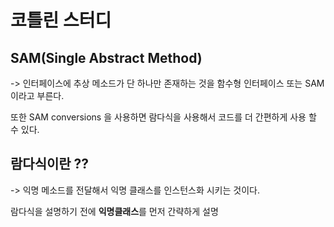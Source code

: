 # 코틀린 스터디

## SAM(Single Abstract Method)

-> 인터페이스에 추상 메소드가 단 하나만 존재하는 것을 함수형 인터페이스 또는 SAM 이라고 부른다.

또한 SAM conversions 을 사용하면 람다식을 사용해서 코드를 더 간편하게 사용 할 수 있다.

## 람다식이란 ??

-> 익명 메소드를 전달해서 익명 클래스를 인스턴스화 시키는 것이다.

람다식을 설명하기 전에  **익명클래스**를 먼저 간략하게 설명



